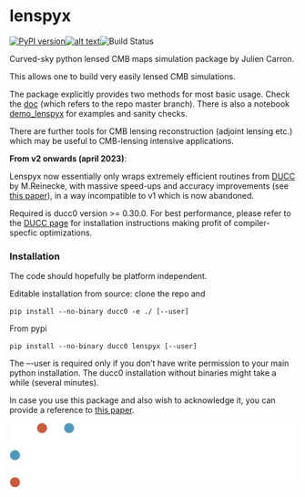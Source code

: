 

# lenspyx

[![PyPI version](https://badge.fury.io/py/Lenspyx.svg)](https://badge.fury.io/py/Lenspyx)[![alt text](https://readthedocs.org/projects/lenspyx/badge/?version=latest)](https://lenspyx.readthedocs.io/en/latest)![Build Status](https://github.com/carronj/lenspyx/actions/workflows/pytest.yaml/badge.svg)

Curved-sky python lensed CMB maps simulation package by Julien Carron.

This allows one to build very easily lensed CMB simulations. 

The package explicitly provides two methods for most basic usage. Check the [doc](https://lenspyx.readthedocs.io/en/latest) (which refers to the repo master branch). 
There is also a notebook [demo_lenspyx](examples/demo_lenspyx.ipynb) for examples and sanity checks.

There are further tools for CMB lensing reconstruction (adjoint lensing etc.) which may be useful to CMB-lensing intensive applications.

**From v2 onwards (april 2023)**: 

Lenspyx now essentially only wraps extremely efficient routines from [DUCC](https://gitlab.mpcdf.mpg.de/mtr/ducc) by M.Reinecke,
with massive speed-ups and accuracy improvements (see [this paper](https://arxiv.org/abs/2304.10431)), in a way incompatible to v1 which is now abandoned.

Required is ducc0 version >= 0.30.0.
For best performance, please refer to the [DUCC page](https://gitlab.mpcdf.mpg.de/mtr/ducc) for installation instructions making profit of compiler-specfic optimizations.

### Installation

The code should hopefully be platform independent.

Editable installation from source: clone the repo and
    
    pip install --no-binary ducc0 -e ./ [--user]

From pypi

    pip install --no-binary ducc0 lenspyx [--user]

The –-user is required only if you don’t have write permission to your main python installation.
The ducc0 installation without binaries might take a while (several minutes).

In case you use this package and also wish to acknowledge it, you can provide a reference to [this paper](https://arxiv.org/abs/2304.10431).

![SNSF logo](./docs/SNF_logo_standard_web_color_neg_e.svg)
